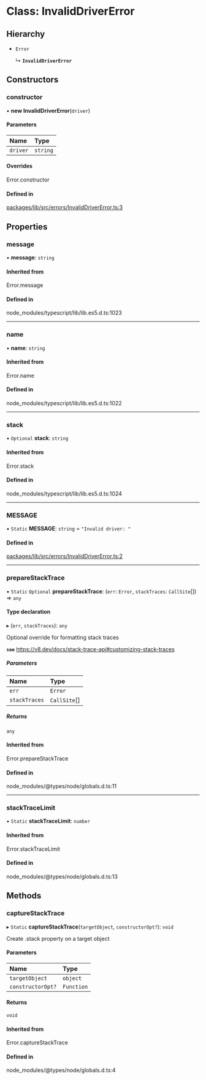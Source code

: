 # Class: InvalidDriverError

## Hierarchy

- `Error`

  ↳ **`InvalidDriverError`**

## Constructors

### constructor

• **new InvalidDriverError**(`driver`)

#### Parameters

| Name | Type |
| :------ | :------ |
| `driver` | `string` |

#### Overrides

Error.constructor

#### Defined in

[packages/lib/src/errors/InvalidDriverError.ts:3](https://github.com/Knaackee/hotmig/blob/0e874e9/packages/lib/src/errors/InvalidDriverError.ts#L3)

## Properties

### message

• **message**: `string`

#### Inherited from

Error.message

#### Defined in

node_modules/typescript/lib/lib.es5.d.ts:1023

___

### name

• **name**: `string`

#### Inherited from

Error.name

#### Defined in

node_modules/typescript/lib/lib.es5.d.ts:1022

___

### stack

• `Optional` **stack**: `string`

#### Inherited from

Error.stack

#### Defined in

node_modules/typescript/lib/lib.es5.d.ts:1024

___

### MESSAGE

▪ `Static` **MESSAGE**: `string` = `"Invalid driver: "`

#### Defined in

[packages/lib/src/errors/InvalidDriverError.ts:2](https://github.com/Knaackee/hotmig/blob/0e874e9/packages/lib/src/errors/InvalidDriverError.ts#L2)

___

### prepareStackTrace

▪ `Static` `Optional` **prepareStackTrace**: (`err`: `Error`, `stackTraces`: `CallSite`[]) => `any`

#### Type declaration

▸ (`err`, `stackTraces`): `any`

Optional override for formatting stack traces

**`see`** https://v8.dev/docs/stack-trace-api#customizing-stack-traces

##### Parameters

| Name | Type |
| :------ | :------ |
| `err` | `Error` |
| `stackTraces` | `CallSite`[] |

##### Returns

`any`

#### Inherited from

Error.prepareStackTrace

#### Defined in

node_modules/@types/node/globals.d.ts:11

___

### stackTraceLimit

▪ `Static` **stackTraceLimit**: `number`

#### Inherited from

Error.stackTraceLimit

#### Defined in

node_modules/@types/node/globals.d.ts:13

## Methods

### captureStackTrace

▸ `Static` **captureStackTrace**(`targetObject`, `constructorOpt?`): `void`

Create .stack property on a target object

#### Parameters

| Name | Type |
| :------ | :------ |
| `targetObject` | `object` |
| `constructorOpt?` | `Function` |

#### Returns

`void`

#### Inherited from

Error.captureStackTrace

#### Defined in

node_modules/@types/node/globals.d.ts:4
